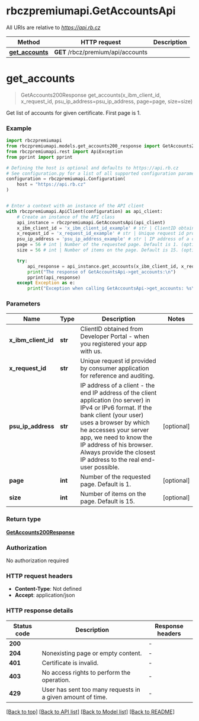 # rbczpremiumapi.GetAccountsApi

All URIs are relative to *https://api.rb.cz*

Method | HTTP request | Description
------------- | ------------- | -------------
[**get_accounts**](GetAccountsApi.md#get_accounts) | **GET** /rbcz/premium/api/accounts | 


# **get_accounts**
> GetAccounts200Response get_accounts(x_ibm_client_id, x_request_id, psu_ip_address=psu_ip_address, page=page, size=size)

Get list of accounts for given certificate. First page is 1.


### Example


```python
import rbczpremiumapi
from rbczpremiumapi.models.get_accounts200_response import GetAccounts200Response
from rbczpremiumapi.rest import ApiException
from pprint import pprint

# Defining the host is optional and defaults to https://api.rb.cz
# See configuration.py for a list of all supported configuration parameters.
configuration = rbczpremiumapi.Configuration(
    host = "https://api.rb.cz"
)


# Enter a context with an instance of the API client
with rbczpremiumapi.ApiClient(configuration) as api_client:
    # Create an instance of the API class
    api_instance = rbczpremiumapi.GetAccountsApi(api_client)
    x_ibm_client_id = 'x_ibm_client_id_example' # str | ClientID obtained from Developer Portal - when you registered your app with us.
    x_request_id = 'x_request_id_example' # str | Unique request id provided by consumer application for reference and auditing.
    psu_ip_address = 'psu_ip_address_example' # str | IP address of a client - the end IP address of the client application (no server) in IPv4 or IPv6 format. If the bank client (your user) uses a browser by which he accesses your server app, we need to know the IP address of his browser. Always provide the closest IP address to the real end-user possible. (optional)
    page = 56 # int | Number of the requested page. Default is 1. (optional)
    size = 56 # int | Number of items on the page. Default is 15. (optional)

    try:
        api_response = api_instance.get_accounts(x_ibm_client_id, x_request_id, psu_ip_address=psu_ip_address, page=page, size=size)
        print("The response of GetAccountsApi->get_accounts:\n")
        pprint(api_response)
    except Exception as e:
        print("Exception when calling GetAccountsApi->get_accounts: %s\n" % e)
```



### Parameters


Name | Type | Description  | Notes
------------- | ------------- | ------------- | -------------
 **x_ibm_client_id** | **str**| ClientID obtained from Developer Portal - when you registered your app with us. | 
 **x_request_id** | **str**| Unique request id provided by consumer application for reference and auditing. | 
 **psu_ip_address** | **str**| IP address of a client - the end IP address of the client application (no server) in IPv4 or IPv6 format. If the bank client (your user) uses a browser by which he accesses your server app, we need to know the IP address of his browser. Always provide the closest IP address to the real end-user possible. | [optional] 
 **page** | **int**| Number of the requested page. Default is 1. | [optional] 
 **size** | **int**| Number of items on the page. Default is 15. | [optional] 

### Return type

[**GetAccounts200Response**](GetAccounts200Response.md)

### Authorization

No authorization required

### HTTP request headers

 - **Content-Type**: Not defined
 - **Accept**: application/json

### HTTP response details

| Status code | Description | Response headers |
|-------------|-------------|------------------|
**200** |  |  -  |
**204** | Nonexisting page or empty content.  |  -  |
**401** | Certificate is invalid. |  -  |
**403** | No access rights to perform the operation. |  -  |
**429** | User has sent too many requests in a given amount of time. |  -  |

[[Back to top]](#) [[Back to API list]](../README.md#documentation-for-api-endpoints) [[Back to Model list]](../README.md#documentation-for-models) [[Back to README]](../README.md)

